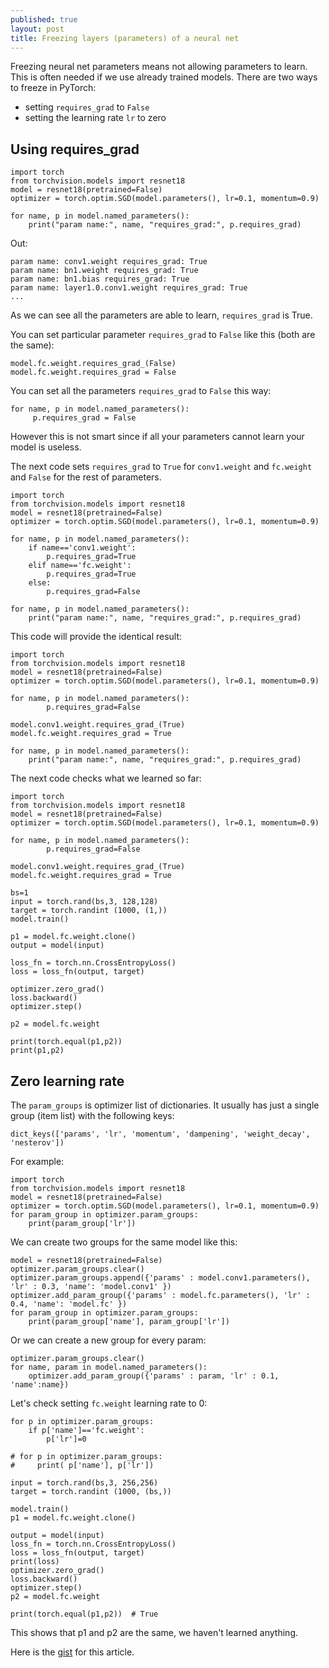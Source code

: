 ```yaml
---
published: true
layout: post
title: Freezing layers (parameters) of a neural net
---
```


Freezing neural net parameters means not allowing parameters to learn. This is often needed if we use already trained models. There are two ways to freeze in PyTorch:

* setting `requires_grad` to `False`
* setting the learning rate `lr` to zero

## Using requires_grad

```
import torch
from torchvision.models import resnet18
model = resnet18(pretrained=False)
optimizer = torch.optim.SGD(model.parameters(), lr=0.1, momentum=0.9)

for name, p in model.named_parameters():
    print("param name:", name, "requires_grad:", p.requires_grad)
``` 

Out:

```
param name: conv1.weight requires_grad: True
param name: bn1.weight requires_grad: True
param name: bn1.bias requires_grad: True
param name: layer1.0.conv1.weight requires_grad: True
...
```

As we can see all the parameters are able to learn, `requires_grad` is True.

You can set particular parameter `requires_grad` to `False` like this (both are the same):

```    
model.fc.weight.requires_grad_(False)
model.fc.weight.requires_grad = False
```

You can set all the parameters `requires_grad` to `False` this way:

```
for name, p in model.named_parameters():
     p.requires_grad = False
```    
However this is not smart since if all your parameters cannot learn your model is useless.

The next code sets `requires_grad` to `True` for `conv1.weight` and `fc.weight` and `False` for the rest of parameters.

```
import torch
from torchvision.models import resnet18
model = resnet18(pretrained=False)
optimizer = torch.optim.SGD(model.parameters(), lr=0.1, momentum=0.9)

for name, p in model.named_parameters():
    if name=='conv1.weight':
        p.requires_grad=True
    elif name=='fc.weight':
        p.requires_grad=True
    else:
        p.requires_grad=False

for name, p in model.named_parameters():        
    print("param name:", name, "requires_grad:", p.requires_grad)
```

This code will provide the identical result:

```
import torch
from torchvision.models import resnet18
model = resnet18(pretrained=False)
optimizer = torch.optim.SGD(model.parameters(), lr=0.1, momentum=0.9)

for name, p in model.named_parameters():
        p.requires_grad=False

model.conv1.weight.requires_grad_(True)
model.fc.weight.requires_grad = True

for name, p in model.named_parameters():        
    print("param name:", name, "requires_grad:", p.requires_grad)
```

The next code checks what we learned so far:

```
import torch
from torchvision.models import resnet18
model = resnet18(pretrained=False)
optimizer = torch.optim.SGD(model.parameters(), lr=0.1, momentum=0.9)

for name, p in model.named_parameters():
        p.requires_grad=False

model.conv1.weight.requires_grad_(True)
model.fc.weight.requires_grad = True

bs=1
input = torch.rand(bs,3, 128,128)
target = torch.randint (1000, (1,))
model.train()

p1 = model.fc.weight.clone()
output = model(input)

loss_fn = torch.nn.CrossEntropyLoss()
loss = loss_fn(output, target)

optimizer.zero_grad()
loss.backward()
optimizer.step()

p2 = model.fc.weight

print(torch.equal(p1,p2))
print(p1,p2)
```

## Zero learning rate

The `param_groups` is optimizer list of dictionaries. It usually has just a single group (item list) with the following keys:

    dict_keys(['params', 'lr', 'momentum', 'dampening', 'weight_decay', 'nesterov'])

For example:

```
import torch
from torchvision.models import resnet18
model = resnet18(pretrained=False)
optimizer = torch.optim.SGD(model.parameters(), lr=0.1, momentum=0.9)
for param_group in optimizer.param_groups:
    print(param_group['lr'])
```    

We can create two groups for the same model like this:

```
model = resnet18(pretrained=False)
optimizer.param_groups.clear()
optimizer.param_groups.append({'params' : model.conv1.parameters(), 'lr' : 0.3, 'name': 'model.conv1' })
optimizer.add_param_group({'params' : model.fc.parameters(), 'lr' : 0.4, 'name': 'model.fc' })
for param_group in optimizer.param_groups:    
    print(param_group['name'], param_group['lr'])    
```

Or we can create a new group for every param:

```
optimizer.param_groups.clear() 
for name, param in model.named_parameters():
    optimizer.add_param_group({'params' : param, 'lr' : 0.1, 'name':name})    
```

Let's check setting `fc.weight` learning rate to 0:

```
for p in optimizer.param_groups:
    if p['name']=='fc.weight':
        p['lr']=0

# for p in optimizer.param_groups:
#     print( p['name'], p['lr'])

input = torch.rand(bs,3, 256,256)
target = torch.randint (1000, (bs,))

model.train()
p1 = model.fc.weight.clone()

output = model(input)
loss_fn = torch.nn.CrossEntropyLoss()
loss = loss_fn(output, target)
print(loss)
optimizer.zero_grad()
loss.backward()
optimizer.step()
p2 = model.fc.weight

print(torch.equal(p1,p2))  # True
```

This shows that p1 and p2 are the same, we haven't learned anything.

Here is the [gist](https://gist.github.com/dejanbatanjac/81c60e579849c07b8c9e93cf6a9797b5) for this article.
